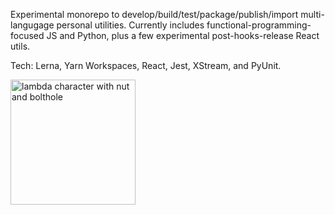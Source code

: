 Experimental monorepo to develop/build/test/package/publish/import multi-langugage personal utilities. Currently includes functional-programming-focused JS and Python, plus a few experimental post-hooks-release React utils.

Tech: Lerna, Yarn Workspaces, React, Jest, XStream, and PyUnit.

<div>
  <img src="https://user-images.githubusercontent.com/1176527/65546467-d2a56b00-ded4-11e9-89aa-9475867fb3fe.png" alt="lambda character with nut and bolthole" width=200 />
</div>
